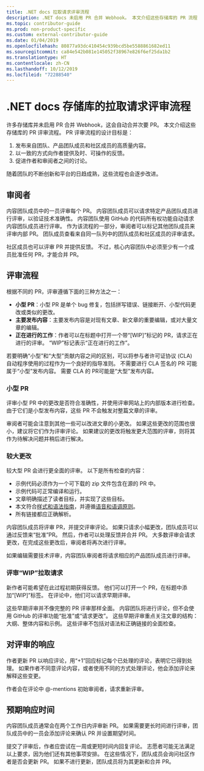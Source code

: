 ```yaml
---
title: .NET docs 拉取请求评审流程
description: .NET docs 未启用 PR 合并 Webhook。 本文介绍这些存储库的 PR 流程
ms.topic: contributor-guide
ms.prod: non-product-specific
ms.custom: external-contributor-guide
ms.date: 01/04/2019
ms.openlocfilehash: 80877a93dc410454c939bcd5be5588861682ed11
ms.sourcegitcommit: ca84e542b081e145052f38967e826f6ef25da1b2
ms.translationtype: HT
ms.contentlocale: zh-CN
ms.lasthandoff: 10/12/2019
ms.locfileid: "72288540"
---
```

# <a name="pull-request-review-process-for-the-net-docs-repositories"></a>.NET docs 存储库的拉取请求评审流程

许多存储库并未启用 PR 合并 Webhook，这会自动合并次要 PR。 本文介绍这些存储库的 PR 评审流程。 PR 评审流程的设计目标是：

1. 发布来自团队、产品团队成员和社区成员的高质量内容。
1. 以一致的方式向作者提供及时、可操作的反馈。
1. 促进作者和审阅者之间的讨论。

随着团队的不断创新和平台的日趋成熟，这些流程也会逐步改进。

## <a name="reviewers"></a>审阅者

内容团队成员中的一员评审每个 PR。 内容团队成员可以请求特定产品团队成员进行评审，以验证技术准确性。 内容团队使用 GitHub 的代码所有权功能自动请求内容团队成员进行评审。 作为该流程的一部分，审阅者可以标记其他团队成员来评审内部 PR。 团队成员查看来自同一队列中的团队成员和社区成员的评审请求。

社区成员也可以评审 PR 并提供反馈。 不过，核心内容团队中必须至少有一个成员批准任何 PR，才能合并 PR。

## <a name="review-process"></a>评审流程

根据不同的 PR，评审遵循下面的三种方法之一：

- **小型 PR**：小型 PR 是单个 bug 修复，包括拼写错误、链接断开、小型代码更改或类似的更改。
- **主要发布内容**：主要发布内容是对现有文章、新文章的重要编辑，或对大量文章的编辑。
- **正在进行的工作**：作者可以在标题中打开一个带“[WIP]”标记的 PR，请求正在进行的评审。 “WIP”标记表示“正在进行的工作”。 

若要明确“小型”和“大型”贡献内容之间的区别，可以将参与者许可证协议 (CLA) 自动程序使用的过程作为一个良好的指导准则。 不需要进行 CLA 签名的 PR 可能属于“小型”发布内容。 需要 CLA 的 PR可能是“大型”发布内容。

### <a name="small-prs"></a>小型 PR

评审小型 PR 中的更改是否符合准确性，并使用评审网站上的内部版本进行检查。 由于它们是小型发布内容，这些 PR 不会触发对整篇文章的评审。 

审阅者可能会注意到其他一些可以改进文章的小更改。 如果这些更改的范围也很小，建议将它们作为评审评论。 如果建议的更改将触发更大范围的评审，则将其作为待解决问题并稍后进行解决。 

### <a name="larger-changes"></a>较大更改

较大型 PR 会进行更全面的评审。 以下是所有检查的内容：

- 示例代码必须作为一个可下载的 zip 文件包含在源的 PR 中。
- 示例代码可正常编译和运行。
- 文章明确描述了读者目标，并实现了这些目标。
- 本文符合[样式和语法指南](dotnet-style-guide.md)，并遵循[语音和语调原则](dotnet-voice-tone.md)。
- 所有链接都应正确解析。

内容团队成员将评审 PR，并提交评审评论。 如果只请求小幅更改，团队成员可以通过反馈来“批准”PR。 然后，作者可以处理反馈并合并 PR。 大多数评审会请求更改，在完成这些更改后，审阅者将再次进行评审。

如果编辑需要技术评审，内容团队审阅者将请求相应的产品团队成员进行评审。

### <a name="review-wip-pull-requests"></a>评审“WIP”拉取请求

新作者可能希望在此过程初期获得反馈。 他们可以打开一个 PR，在标题中添加“[WIP]”标签。 在评论中，他们可以请求早期评审。

这些早期评审并不像完整的 PR 评审那样全面。 内容团队将进行评论，但不会使用 GitHub 的评审功能“批准”或“请求更改”。 这些早期评审重点关注文章的结构：大纲、整体内容和示例。 这些评审不包括对语法和正确链接的全面检查。

## <a name="respond-to-reviews"></a>对评审的响应

作者更新 PR 以响应评论，用“+1”回应标记每个已处理的评论，表明它已得到处理。 如果作者不同意评论内容，或者使用不同的方式处理评论，他会添加评论来解释这些变更。

作者会在评论中 @-mentions 初始审阅者，请求重新评审。 

## <a name="response-time-expectations"></a>预期响应时间

内容团队成员通常会在两个工作日内评审新 PR。 如果需要更长时间进行评审，团队成员中的一员会添加评论来确认 PR 并设置期望时间。

提交了评审后，作者应尝试在一周或更短时间内回复评论。 志愿者可能无法满足以上要求，因为他们还有其他事项安排。 在这些情况下，团队成员会询问社区作者是否会更新 PR。 如果不进行更新，团队成员将为其更新和合并 PR。
